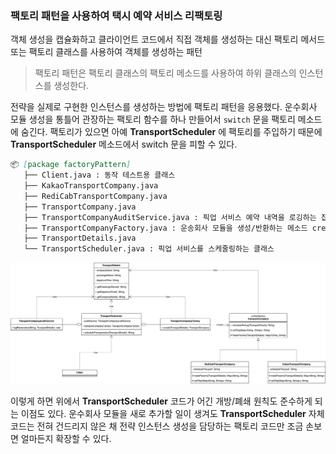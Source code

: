 ### 팩토리 패턴을 사용하여 택시 예약 서비스 리팩토링
객체 생성을 캡슐화하고 클라이언트 코드에서 직접 객체를 생성하는 대신 팩토리 메서드 또는 팩토리 클래스를 사용하여 객체를 생성하는 패턴

> 팩토리 패턴은 팩토리 클래스의 팩토리 메소드를 사용하여 하위 클래스의 인스턴스를 생성한다.

전략을 실제로 구현한 인스턴스를 생성하는 방법에 팩토리 패턴을 응용했다.
운수회사 모듈 생성을 통틀어 관장하는 팩토리 함수를 하나 만들어서 `switch` 문을 팩토리 메소드에 숨긴다.
팩토리가 있으면 아예 **TransportScheduler** 에 팩토리를 주입하기 때문에 **TransportScheduler** 메소드에서 switch 문을 피할 수 있다.

```markdown
📦 [package factoryPattern]
   ├── Client.java : 동작 테스트용 클래스
   ├── KakaoTransportCompany.java
   ├── RediCabTransportCompany.java
   ├── TransportCompany.java
   ├── TransportCompanyAuditService.java : 픽업 서비스 예약 내역을 로깅하는 집계 서비스를 나타내는 클래스
   ├── TransportCompanyFactory.java : 운송회사 모듈을 생성/반환하는 메소드 create 를 구현한 팩토리 클래스
   ├── TransportDetails.java
   └── TransportScheduler.java : 픽업 서비스를 스케줄링하는 클래스

```
![팩토리 패턴 UML Diagram](factory-pattern.drawio.png)

이렇게 하면 위에서 **TransportScheduler** 코드가 어긴 개방/폐쇄 원칙도 준수하게 되는 이점도 있다.
운수회사 모듈을 새로 추가할 일이 생겨도 **TransportScheduler** 자체 코드는 전혀 건드리지 않은 채
전략 인스턴스 생성을 담당하는 팩토리 코드만 조금 손보면 얼마든지 확장할 수 있다.